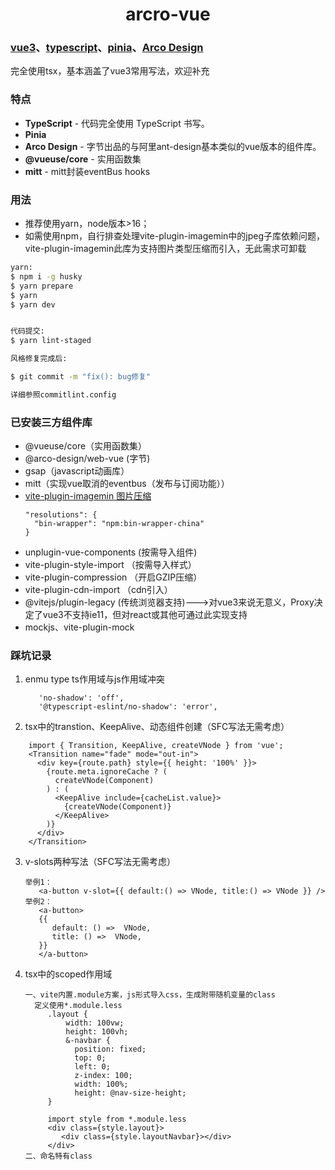 <div align="center">
  <h1>arcro-vue</h1>
</div>

### [vue3](https://cn.vuejs.org/)、[typescript](https://www.typescriptlang.org/)、[pinia](https://pinia.vuejs.org/zh/)、[Arco Design](https://arco.design/)
完全使用tsx，基本涵盖了vue3常用写法，欢迎补充

### 特点
- **TypeScript**  -  代码完全使用 TypeScript 书写。
- **Pinia**
- **Arco Design**  -  字节出品的与阿里ant-design基本类似的vue版本的组件库。
- **@vueuse/core** -  实用函数集
- **mitt** -  mitt封装eventBus hooks
### 用法
- 推荐使用yarn，node版本>16；
- 如需使用npm，自行排查处理vite-plugin-imagemin中的jpeg子库依赖问题，vite-plugin-imagemin此库为支持图片类型压缩而引入，无此需求可卸载

```bash
yarn:
$ npm i -g husky
$ yarn prepare
$ yarn
$ yarn dev


代码提交:
$ yarn lint-staged

风格修复完成后:

$ git commit -m "fix(): bug修复"

详细参照commitlint.config
```

### 已安装三方组件库
- @vueuse/core（实用函数集）
- @arco-design/web-vue (字节)
- gsap（javascript动画库）
- mitt（实现vue取消的eventbus（发布与订阅功能））
- [vite-plugin-imagemin 图片压缩](https://github.com/anncwb/vite-plugin-imagemin#options)
  ```
  "resolutions": {
    "bin-wrapper": "npm:bin-wrapper-china"
  }
  ```
- unplugin-vue-components  (按需导入组件)
- vite-plugin-style-import （按需导入样式）
- vite-plugin-compression  （开启GZIP压缩）
- vite-plugin-cdn-import （cdn引入）
- @vitejs/plugin-legacy  (传统浏览器支持)--->对vue3来说无意义，Proxy决定了vue3不支持ie11，但对react或其他可通过此实现支持
- mockjs、vite-plugin-mock

###  踩坑记录
1. enmu type ts作用域与js作用域冲突
   ```
      'no-shadow': 'off',
      '@typescript-eslint/no-shadow': 'error',
   ```
2. tsx中的transtion、KeepAlive、动态组件创建（SFC写法无需考虑）
  ```
      import { Transition, KeepAlive, createVNode } from 'vue';
      <Transition name="fade" mode="out-in">
        <div key={route.path} style={{ height: '100%' }}>
          {route.meta.ignoreCache ? (
            createVNode(Component)
          ) : (
            <KeepAlive include={cacheList.value}>
              {createVNode(Component)}
            </KeepAlive>
          )}
        </div>
      </Transition>
  ```
3. v-slots两种写法（SFC写法无需考虑）
    ```
    举例1：
       <a-button v-slot={{ default:() => VNode, title:() => VNode }} />
    举例2：
       <a-button>
       {{
          default: () =>  VNode,
          title: () =>  VNode,
       }}
       </a-button>
    ```
4. tsx中的scoped作用域
   ```
   一、vite内置.module方案，js形式导入css，生成附带随机变量的class
     定义使用*.module.less
        .layout {
            width: 100vw;
            height: 100vh;
            &-navbar {
              position: fixed;
              top: 0;
              left: 0;
              z-index: 100;
              width: 100%;
              height: @nav-size-height;
        }

        import style from *.module.less
        <div class={style.layout}>
           <div class={style.layoutNavbar}></div>
        </div>
   二、命名特有class
   ```
